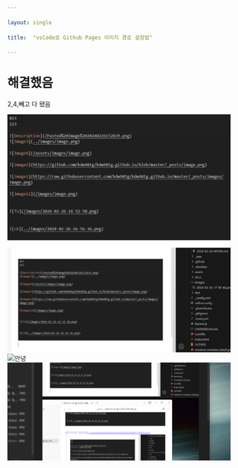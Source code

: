 ```yaml
---

layout: single

title:  "vsCode로 Github Pages 이미지 경로 설정법"

---
```


  

# 해결했음

2,4,빼고 다 됐음

  
  
  

![마크다운 이미지 경로](../images/2024-02-26-17-00-46.png)

![마크다운 이미지2](../images/Pasted%20image%2020240226170929.png)![안녕](Pasted%20image%2020240226172111.png)
![](../images/2024-01-02-옵시디언%20연동%20테스트-20240226172827969.png)